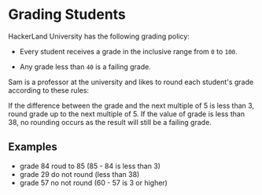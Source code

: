 # Grading Students

HackerLand University has the following grading policy:

- Every student receives a grade in the inclusive range from `0` to `100`.

- Any grade less than `40` is a failing grade.

Sam is a professor at the university and likes to round each student's grade according to these
rules:

If the difference between the grade and the next multiple of 5 is less than 3, round grade up to the
next multiple of 5. If the value of grade is less than 38, no rounding occurs as the result will
still be a failing grade.

## Examples

- grade 84 roud to 85 (85 - 84 is less than 3)
- grade 29 do not round (less than 38)
- grade 57 no not round (60 - 57 is 3 or higher)
